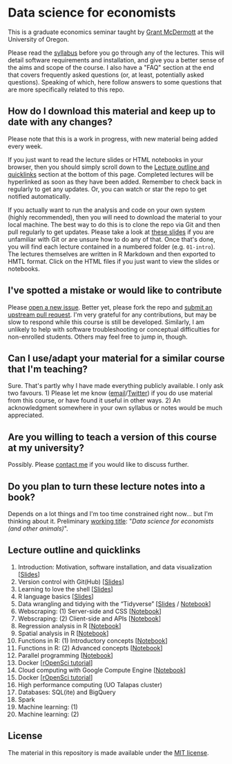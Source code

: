 # Data science for economists

This is a graduate economics seminar taught by [Grant McDermott](http://grantmcdermott.com) at the University of Oregon. 

Please read the [syllabus](https://github.com/uo-ec607/syllabus/blob/master/syllabus.pdf) before you go through any of the lectures. This will detail software requirements and installation, and give you a better sense of the aims and scope of the course. I also have a "FAQ" section at the end that covers frequently asked questions (or, at least, potentially asked questions). Speaking of which, here follow answers to some questions that are more specifically related to this repo.

## How do I download this material and keep up to date with any changes?

Please note that this is a work in progress, with new material being added every week. 

If you just want to read the lecture slides or HTML notebooks in your browser, then you should simply scroll down to the [Lecture outline and quicklinks](https://github.com/uo-ec607/lectures#lecture-outline-and-quicklinks) section at the bottom of this page. Completed lectures will be hyperlinked as soon as they have been added. Remember to check back in regularly to get any updates. Or, you can watch or star the repo to get notified automatically.

If you actually want to run the analysis and code on your own system (highly recommended), then you will need to download the material to your local machine. The best way to do this is to clone the repo via Git and then pull regularly to get updates. Please take a look at [these slides](https://raw.githack.com/uo-ec607/lectures/master/02-git/02-Git.html) if you are unfamiliar with Git or are unsure how to do any of that. Once that's done, you will find each lecture contained in a numbered folder (e.g. `01-intro`). The lectures themselves are written in R Markdown and then exported to HMTL format. Click on the HTML files if you just want to view the slides or notebooks.

## I've spotted a mistake or would like to contribute

Please [open a new issue](https://help.github.com/articles/creating-an-issue/). Better yet, please fork the repo and [submit an upstream pull request](https://help.github.com/articles/creating-a-pull-request-from-a-fork/). I'm very grateful for any contributions, but may be slow to respond while this course is still be developed. Similarly, I am unlikely to help with software troubleshooting or conceptual difficulties for non-enrolled students. Others may feel free to jump in, though.

## Can I use/adapt your material for a similar course that I'm teaching?

Sure. That's partly why I have made everything publicly available. I only ask two favours. 1) Please let me know ([email](mailto:grantmcd@uoregon.edu)/[Twitter](https://twitter.com/grant_mcdermott)) if you do use material from this course, or have found it useful in other ways. 2) An acknowledgment somewhere in your own syllabus or notes would be much appreciated.

## Are you willing to teach a version of this course at my university?

Possibly. Please [contact me](mailto:grantmcd@uoregon.edu) if you would like to discuss further.

## Do you plan to turn these lecture notes into a book?

Depends on a lot things and I'm too time constrained right now... but I'm thinking about it. Preliminary [working title](https://en.wikipedia.org/wiki/My_Family_and_Other_Animals): "*Data science for economists (and other animals)*".

## Lecture outline and quicklinks

1. Introduction: Motivation, software installation, and data visualization \[[Slides](https://raw.githack.com/uo-ec607/lectures/master/01-intro/01-Intro.html)\]
2. Version control with Git(Hub) \[[Slides](https://raw.githack.com/uo-ec607/lectures/master/02-git/02-Git.html)\]
3. Learning to love the shell \[[Slides](https://raw.githack.com/uo-ec607/lectures/master/03-shell/03-shell.html)\]
4. R language basics \[[Slides](https://raw.githack.com/uo-ec607/lectures/master/04-rlang/04-rlang.html)\]
5. Data wrangling and tidying with the “Tidyverse” \[[Slides](https://raw.githack.com/uo-ec607/lectures/master/05-tidyverse/05-tidyverse.html) / [Notebook](https://raw.githack.com/uo-ec607/lectures/master/05-tidyverse/html_document/05-tidyverse.html)\]
6. Webscraping: (1) Server-side and CSS \[[Notebook](https://raw.githack.com/uo-ec607/lectures/master/06-web-css/06-web-css.html)\]
7. Webscraping: (2) Client-side and APIs \[[Notebook](https://raw.githack.com/uo-ec607/lectures/master/07-web-apis/07-web-apis.html)\]
8. Regression analysis in R \[[Notebook](https://raw.githack.com/uo-ec607/lectures/master/08-regression/08-regression.html)\]
9. Spatial analysis in R \[[Notebook](https://raw.githack.com/uo-ec607/lectures/master/09-spatial/09-spatial.html)\]
10. Functions in R: (1) Introductory concepts \[[Notebook](https://raw.githack.com/uo-ec607/lectures/master/10-funcs-intro/10-funcs-intro.html)\]
11. Functions in R: (2) Advanced concepts \[[Notebook](https://raw.githack.com/uo-ec607/lectures/master/11-funcs-adv/11-funcs-adv.html)\]
12. Parallel programming \[[Notebook](https://raw.githack.com/uo-ec607/lectures/master/12-parallel/12-parallel.html)\]
13. Docker \[[rOpenSci tutorial](http://ropenscilabs.github.io/r-docker-tutorial/)\]
14. Cloud computing with Google Compute Engine \[[Notebook](https://raw.githack.com/uo-ec607/lectures/master/14-gce/14-gce.html)\]
13. Docker \[[rOpenSci tutorial](http://ropenscilabs.github.io/r-docker-tutorial/)\]
15. High performance computing (UO Talapas cluster)
16. Databases: SQL(ite) and BigQuery
17. Spark
18. Machine learning: (1)
19. Machine learning: (2)

## License

The material in this repository is made available under the [MIT license](http://opensource.org/licenses/mit-license.php). 
